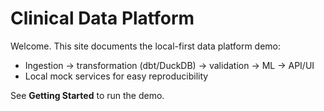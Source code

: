 # Clinical Data Platform

Welcome. This site documents the local-first data platform demo:
- Ingestion → transformation (dbt/DuckDB) → validation → ML → API/UI
- Local mock services for easy reproducibility

See **Getting Started** to run the demo.
